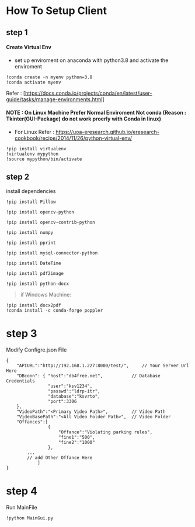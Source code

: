 # How To Setup Client
## step 1
#### Create Virtual Env 
* set up enviroment on anaconda with python3.8 and activate the enviroment
```
!conda create -n myenv python=3.8 
!conda activate myenv
```
Refer : [https://docs.conda.io/projects/conda/en/latest/user-guide/tasks/manage-environments.html]

#### NOTE : On Linux Machine Prefer Normal Enviroment Not conda (Reason : Tkinter(GUI-Package) do not work proerly with Conda in linux)
* For Linux Refer : https://uoa-eresearch.github.io/eresearch-cookbook/recipe/2014/11/26/python-virtual-env/
```
!pip install virtualenv
!virtualenv mypython
!source mypython/bin/activate
```

## step 2
install dependencies
```
!pip install Pillow

!pip install opencv-python

!pip install opencv-contrib-python

!pip install numpy

!pip install pprint

!pip install mysql-connector-python

!pip install DateTime

!pip install pdf2image

!pip install python-docx
```
> if Windows Machine:
```
!pip install docx2pdf
!conda install -c conda-forge poppler
```
# step 3
Modify Configre.json File

```
{
	"APIURL":"http://192.168.1.227:8000/test/",     // Your Server Url Here
	"DBconn": {	"host":"db4free.net",           // Database Credentials
				"user":"ksv1234",
				"passwd":"ldrp-itr",
				"database":"ksvrto",
				"port":3306
	},
	"VideoPath":"<Primary Video Path>",         // Video Path
	"VideoBasePath":"<All Video Folder Path>",  // Video Folder
	"Offances":[ 
				{	
					"Offance":"Violating parking rules",	
					"fine1":"500",
					"fine2":"1000"		
				},
        ...
        // add Other Offance Here
			]	
}
```


# step 4 
Run MainFile

```
!python MainGui.py
``` 
